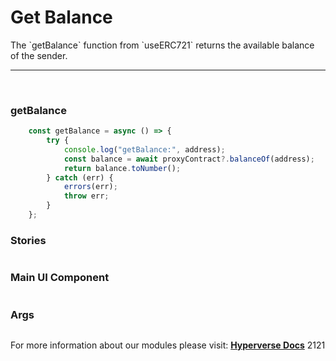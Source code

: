 # Get Balance

<p> The `getBalance` function from `useERC721` returns the available balance of the sender. </p>

---

<br>

### getBalance

```jsx
	const getBalance = async () => {
		try {
			console.log("getBalance:", address);
			const balance = await proxyContract?.balanceOf(address);
			return balance.toNumber();
		} catch (err) {
			errors(err);
			throw err;
		}
	};
```

### Stories

```jsx

```

### Main UI Component

```jsx

```

### Args

```jsx

```

For more information about our modules please visit: [**Hyperverse Docs**](docs.hyperverse.dev)
2121